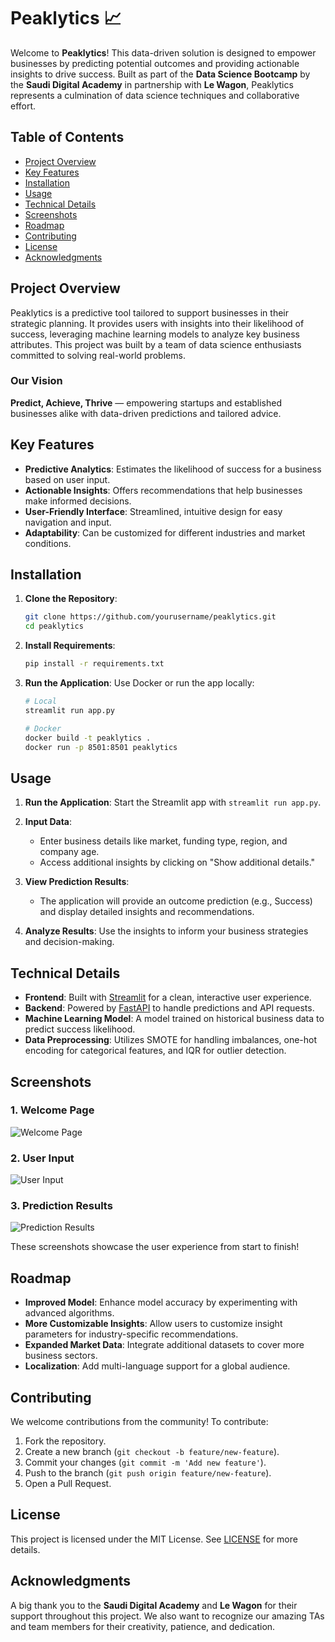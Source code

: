 # Peaklytics 📈

Welcome to **Peaklytics**! This data-driven solution is designed to empower businesses by predicting potential outcomes and providing actionable insights to drive success. Built as part of the **Data Science Bootcamp** by the **Saudi Digital Academy** in partnership with **Le Wagon**, Peaklytics represents a culmination of data science techniques and collaborative effort.

## Table of Contents

- [Project Overview](#project-overview)
- [Key Features](#key-features)
- [Installation](#installation)
- [Usage](#usage)
- [Technical Details](#technical-details)
- [Screenshots](#screenshots)
- [Roadmap](#roadmap)
- [Contributing](#contributing)
- [License](#license)
- [Acknowledgments](#acknowledgments)

## Project Overview

Peaklytics is a predictive tool tailored to support businesses in their strategic planning. It provides users with insights into their likelihood of success, leveraging machine learning models to analyze key business attributes. This project was built by a team of data science enthusiasts committed to solving real-world problems.

### Our Vision

**Predict, Achieve, Thrive** — empowering startups and established businesses alike with data-driven predictions and tailored advice.

## Key Features

- **Predictive Analytics**: Estimates the likelihood of success for a business based on user input.
- **Actionable Insights**: Offers recommendations that help businesses make informed decisions.
- **User-Friendly Interface**: Streamlined, intuitive design for easy navigation and input.
- **Adaptability**: Can be customized for different industries and market conditions.

## Installation

1. **Clone the Repository**:
   ```bash
   git clone https://github.com/yourusername/peaklytics.git
   cd peaklytics
   ```

2. **Install Requirements**:
   ```bash
   pip install -r requirements.txt
   ```

3. **Run the Application**:
   Use Docker or run the app locally:
   ```bash
   # Local
   streamlit run app.py
   
   # Docker
   docker build -t peaklytics .
   docker run -p 8501:8501 peaklytics
   ```

## Usage

1. **Run the Application**:
   Start the Streamlit app with `streamlit run app.py`.
   
2. **Input Data**:  
   - Enter business details like market, funding type, region, and company age.
   - Access additional insights by clicking on "Show additional details."
   
3. **View Prediction Results**:
   - The application will provide an outcome prediction (e.g., Success) and display detailed insights and recommendations.

4. **Analyze Results**:
   Use the insights to inform your business strategies and decision-making.

## Technical Details

- **Frontend**: Built with [Streamlit](https://streamlit.io/) for a clean, interactive user experience.
- **Backend**: Powered by [FastAPI](https://fastapi.tiangolo.com/) to handle predictions and API requests.
- **Machine Learning Model**: A model trained on historical business data to predict success likelihood.
- **Data Preprocessing**: Utilizes SMOTE for handling imbalances, one-hot encoding for categorical features, and IQR for outlier detection.

## Screenshots

### 1. Welcome Page
![Welcome Page](./images/welcome.png)

### 2. User Input
![User Input](./images/user_input.png)

### 3. Prediction Results
![Prediction Results](./images/prediction_results.png)

These screenshots showcase the user experience from start to finish!

## Roadmap

- **Improved Model**: Enhance model accuracy by experimenting with advanced algorithms.
- **More Customizable Insights**: Allow users to customize insight parameters for industry-specific recommendations.
- **Expanded Market Data**: Integrate additional datasets to cover more business sectors.
- **Localization**: Add multi-language support for a global audience.

## Contributing

We welcome contributions from the community! To contribute:

1. Fork the repository.
2. Create a new branch (`git checkout -b feature/new-feature`).
3. Commit your changes (`git commit -m 'Add new feature'`).
4. Push to the branch (`git push origin feature/new-feature`).
5. Open a Pull Request.

## License

This project is licensed under the MIT License. See [LICENSE](LICENSE) for more details.

## Acknowledgments

A big thank you to the **Saudi Digital Academy** and **Le Wagon** for their support throughout this project. We also want to recognize our amazing TAs and team members for their creativity, patience, and dedication.
